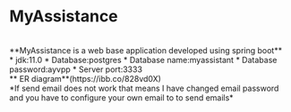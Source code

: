 # MyAssistance
<br>
**MyAssistance is a web base application developed using spring boot**
<br>
* jdk:11.0
* Database:postgres
* Database name:myassistant
* Database password:ayvpp
* Server port:3333
<br>
** ER diagram**(https://ibb.co/828vd0X)
<br>
*If send email does not work that means I have changed email password and you have to configure your own email to to send emails*

